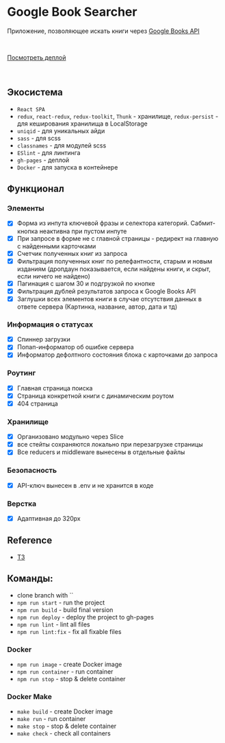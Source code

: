 # Google Book Searcher

Приложение, позволяющее искать книги через [Google Books API](https://developers.google.com/books)

<br />

[Посмотреть деплой](https://proehavshiy.github.io/google-books-searcher/)

<br/>

## Экосистема
* `React SPA`
* `redux`, `react-redux`, `redux-toolkit`, `Thunk` - хранилище, `redux-persist` - для кеширования хранилища в LocalStorage
* `uniqid` -  для уникальных айди
* `sass` -  для scss
* `classnames` - для модулей scss
* `ESlint` - для линтинга
* `gh-pages` - деплой
* `Docker` - для запуска в контейнере

## Функционал
### Элементы
- [x] Форма из инпута ключевой фразы и селектора категорий. Сабмит-кнопка неактивна при пустом инпуте
- [x] При запросе в форме не с главной страницы - редирект на главную с найденными карточками
- [x] Счетчик полученных книг из запроса
- [x] Фильтрация полученных книг по релефантности, старым и новым изданиям (дропдаун показывается, если найдены книги, и скрыт, если ничего не найдено)
- [x] Пагинация с шагом 30 и подгрузкой по кнопке
- [x] Фильтрация дублей результатов запроса к Google Books API
- [x] Заглушки всех элементов книги в случае отсутствия данных в ответе сервера (Картинка, название, автор, дата и тд)
### Информация о статусах 
- [x] Спиннер загрузки
- [x] Попап-информатор об ошибке сервера
- [x] Информатор дефолтного состояния блока с карточками до запроса 
### Роутинг
- [x] Главная страница поиска
- [x] Страница конкретной книги с динамическим роутом
- [x] 404 страница
### Хранилище
- [x] Организовано модульно через Slice
- [x] все стейты сохраняются локально при перезагрузке страницы
- [x] Все reducers и middleware вынесены в отдельные файлы
### Безопасность
- [x] API-ключ вынесен в .env и не хранится в коде
### Верстка
- [x] Адаптивная до 320px

## Reference
* [ТЗ](https://github.com/fugr-ru/frontend-javascript-test-2)

## Команды:
* clone branch with ``
* `npm run start` - run the project
* `npm run build` - build final version
* `npm run deploy` - deploy the project to gh-pages
* `npm run lint` - lint all files
* `npm run lint:fix` - fix all fixable files
### Docker
* `npm run image` - create Docker image
* `npm run container` - run container
* `npm run stop` - stop & delete container
### Docker Make
* `make build` - create Docker image
* `make run` - run container
* `make stop` - stop & delete container
* `make check` - check all containers



